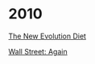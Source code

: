 # 2010

[The New Evolution Diet](04/new-evolution-diet-devany.html)

[Wall Street: Again](11/wall-street-again.html)

